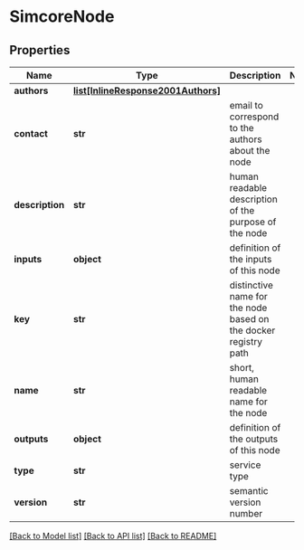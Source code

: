 # SimcoreNode

## Properties
Name | Type | Description | Notes
------------ | ------------- | ------------- | -------------
**authors** | [**list[InlineResponse2001Authors]**](InlineResponse2001Authors.md) |  | 
**contact** | **str** | email to correspond to the authors about the node | 
**description** | **str** | human readable description of the purpose of the node | 
**inputs** | **object** | definition of the inputs of this node | 
**key** | **str** | distinctive name for the node based on the docker registry path | 
**name** | **str** | short, human readable name for the node | 
**outputs** | **object** | definition of the outputs of this node | 
**type** | **str** | service type | 
**version** | **str** | semantic version number | 

[[Back to Model list]](../README.md#documentation-for-models) [[Back to API list]](../README.md#documentation-for-api-endpoints) [[Back to README]](../README.md)



